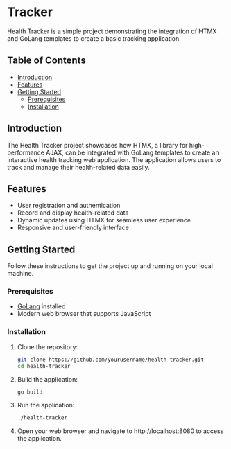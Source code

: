 # Tracker

Health Tracker is a simple project demonstrating the integration of HTMX and GoLang templates to create a basic tracking application.

## Table of Contents

- [Introduction](#introduction)
- [Features](#features)
- [Getting Started](#getting-started)
    - [Prerequisites](#prerequisites)
    - [Installation](#installation)

## Introduction

The Health Tracker project showcases how HTMX, a library for high-performance AJAX, can be integrated with GoLang templates to create an interactive health tracking web application. The application allows users to track and manage their health-related data easily.

## Features

- User registration and authentication
- Record and display health-related data
- Dynamic updates using HTMX for seamless user experience
- Responsive and user-friendly interface

## Getting Started

Follow these instructions to get the project up and running on your local machine.

### Prerequisites

- [GoLang](https://golang.org/dl/) installed
- Modern web browser that supports JavaScript

### Installation

1. Clone the repository:

   ```sh
   git clone https://github.com/yourusername/health-tracker.git
   cd health-tracker
   ```

2. Build the application:

    ```sh
    go build
    ```

3. Run the application:

    ```sh
    ./health-tracker
    ```

4. Open your web browser and navigate to http://localhost:8080 to access the application.